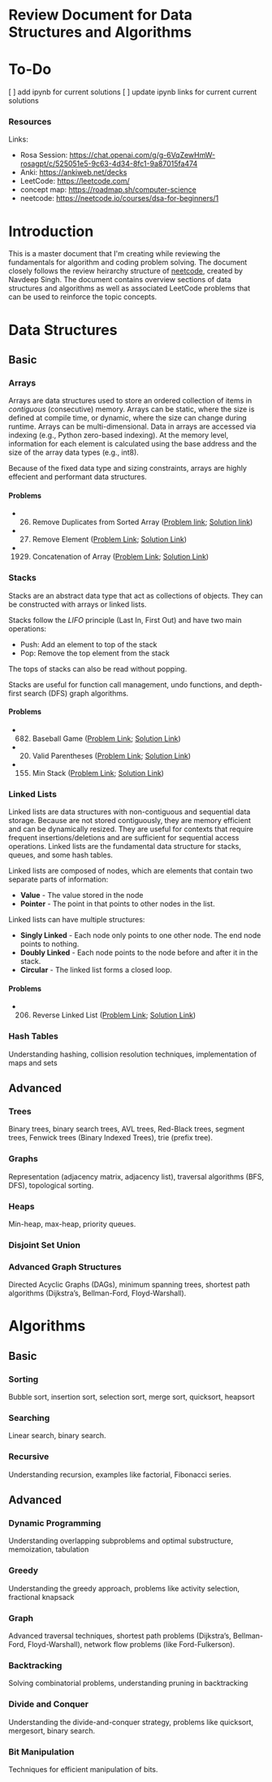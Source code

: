 # Review Document for Data Structures and Algorithms
# To-Do
[ ] add ipynb for current solutions
[ ] update ipynb links for current current solutions

### Resources
Links:
- Rosa Session: https://chat.openai.com/g/g-6VqZewHmW-rosagpt/c/525051e5-9c63-4d34-8fc1-9a87015fa474
- Anki: https://ankiweb.net/decks
- LeetCode: https://leetcode.com/
- concept map: https://roadmap.sh/computer-science
- neetcode: https://neetcode.io/courses/dsa-for-beginners/1

# Introduction
This is a master document that I'm creating while reviewing the fundamentals for algorithm and coding problem solving. The document closely follows the review heirarchy structure of [neetcode](https://neetcode.io), created by Navdeep Singh. The document contains overview sections of data structures and algorithms as well as associated LeetCode problems that can be used to reinforce the topic concepts.

# Data Structures
## Basic
### Arrays
Arrays are data structures used to store an ordered collection of items in *contiguous* (consecutive) memory. Arrays can be static, where the size is defined at compile time, or dynamic, where the size can change during runtime. Arrays can be multi-dimensional. Data in arrays are accessed via indexing (e.g., Python zero-based indexing). At the memory level, information for each element is calculated using the base address and the size of the array data types (e.g., int8).

Because of the fixed data type and sizing constraints, arrays are highly effecient and performant data structures.

#### Problems
- 26. Remove Duplicates from Sorted Array ([Problem link](https://leetcode.com/problems/remove-duplicates-from-sorted-array/description/); [Solution link](data_structures/arrays/00_lc26_duplicates.ipynb))
- 27. Remove Element ([Problem Link](); [Solution Link](data_structures/arrays/01_lc27_remove_element.ipynb))
- 1929. Concatenation of Array ([Problem Link](); [Solution Link](data_structures/arrays/02_lc1929_concatenation.ipynb))

### Stacks
Stacks are an abstract data type that act as collections of objects. They can
be constructed with arrays or linked lists.

Stacks follow the *LIFO* principle (Last In, First Out) and have two main
operations:
- Push: Add an element to top of the stack
- Pop: Remove the top element from the stack

The tops of stacks can also be read without popping.

Stacks are useful for function call management, undo functions, and depth-first
search (DFS) graph algorithms.

#### Problems
- 682. Baseball Game ([Problem Link](https://leetcode.com/problems/baseball-game/); [Solution Link]())
- 20. Valid Parentheses ([Problem Link](https://leetcode.com/problems/valid-parentheses); [Solution Link]())
- 155. Min Stack ([Problem Link](https://leetcode.com/problems/min-stack/); [Solution Link]())

### Linked Lists
Linked lists are data structures with non-contiguous and sequential data storage. Because are not stored contiguously, they are memory efficient and can be dynamically resized. They are useful for contexts that require frequent
insertions/deletions and are sufficient for sequential access operations. Linked
lists are the fundamental data structure for stacks, queues, and some hash
tables.

Linked lists are composed of nodes, which are elements that contain two separate parts of information:
- **Value** - The value stored in the node
- **Pointer** - The point in that points to other nodes in the list.

Linked lists can have multiple structures:
- **Singly Linked** - Each node only points to one other node. The end node 
points to nothing.
- **Doubly Linked** - Each node points to the node before and after it in the
stack.
- **Circular** - The linked list forms a closed loop.

#### Problems
- 206. Reverse Linked List ([Problem Link](https://leetcode.com/problems/reverse-linked-list/); [Solution Link]())

### Hash Tables
Understanding hashing, collision resolution techniques, implementation of maps and sets

## Advanced
### Trees
Binary trees, binary search trees, AVL trees, Red-Black trees, segment trees, Fenwick trees (Binary Indexed Trees), trie (prefix tree).

### Graphs
Representation (adjacency matrix, adjacency list), traversal algorithms (BFS, DFS), topological sorting.

### Heaps
Min-heap, max-heap, priority queues.

### Disjoint Set Union

### Advanced Graph Structures
Directed Acyclic Graphs (DAGs), minimum spanning trees, shortest path algorithms (Dijkstra’s, Bellman-Ford, Floyd-Warshall).

# Algorithms
## Basic
### Sorting
Bubble sort, insertion sort, selection sort, merge sort, quicksort, heapsort

### Searching
Linear search, binary search.

### Recursive
Understanding recursion, examples like factorial, Fibonacci series.

## Advanced
### Dynamic Programming
Understanding overlapping subproblems and optimal substructure, memoization, tabulation

### Greedy
Understanding the greedy approach, problems like activity selection, fractional knapsack

### Graph
Advanced traversal techniques, shortest path problems (Dijkstra’s, Bellman-Ford, Floyd-Warshall), network flow problems (like Ford-Fulkerson).

### Backtracking
Solving combinatorial problems, understanding pruning in backtracking

### Divide and Conquer
Understanding the divide-and-conquer strategy, problems like quicksort, mergesort, binary search.

### Bit Manipulation
Techniques for efficient manipulation of bits.
